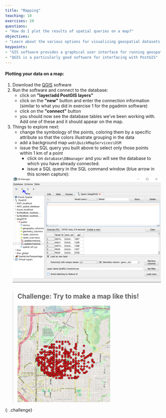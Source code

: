 ```yaml
---
title: "Mapping"
teaching: 10
exercises: 20
questions:
- "How do I plot the results of spatial queries on a map?"
objectives:
- "Learn about the various options for visualizing geospatial datasets."
keypoints:
- "GIS software provides a graphical user interface for running geospatial queries and making maps of the results"
- "QGIS is a particularly good software for interfacing with PostGIS"
---
```


#### Plotting your data on a map:

1. Download the [QGIS](http://qgis.org/en/site/) software
2. Run the software and connect to the database:
   * click on **"layer/add PostGIS layers"**
   * click on the **"new"** button and enter the connection information (similar to what you did in exercise 1 for the pgadmin software)
   * click on the **"connect"** button
   * you should now see the database tables we've been working with. Add one of these and it should appear on the map.
3. Things to explore next:
   * change the symbology of the points, coloring them by a specific attribute so that the colors illustrate grouping in the data
   * add a background map `web\QuickMapServices\OSM`
   * issue the SQL query you built above to select only those points within 1 km of a point
     * click on `database\DBmanager` and you will see the database to which you have already connected.
     * issue a SQL query in the SQL command window (blue arrow in this screen capture):
    <img src = "../assets/img/databaseIntro/dbmanager.png" width="600">

> ## Challenge: Try to make a map like this!
> <img src="../assets/img/databaseIntro/crimeradius.png" width="300">
{: .challenge}
 
